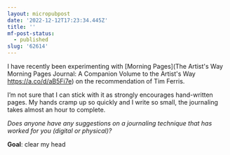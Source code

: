```yaml
---
layout: micropubpost
date: '2022-12-12T17:23:34.445Z'
title: ''
mf-post-status:
  - published
slug: '62614'
---
```

I have recently been experimenting with [Morning Pages](The Artist&#39;s Way Morning Pages Journal: A Companion Volume to the Artist&#39;s Way https://a.co/d/aB5Fi7e) on the recommendation of Tim Ferris. 

I’m not sure that I can stick with it as strongly encourages hand-written pages. My hands cramp up so quickly and I write so small, the journaling takes almost an hour to complete. 

_Does anyone have any suggestions on a journaling technique that has worked for you (digital or physical)?_

**Goal**: clear my head
